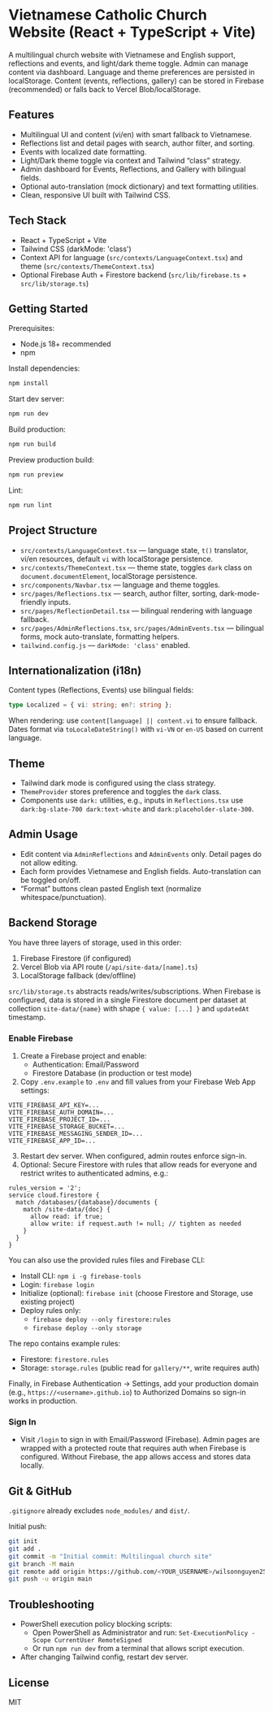 # Vietnamese Catholic Church Website (React + TypeScript + Vite)

A multilingual church website with Vietnamese and English support, reflections and events, and light/dark theme toggle. Admin can manage content via dashboard. Language and theme preferences are persisted in localStorage. Content (events, reflections, gallery) can be stored in Firebase (recommended) or falls back to Vercel Blob/localStorage.

## Features

- Multilingual UI and content (vi/en) with smart fallback to Vietnamese.
- Reflections list and detail pages with search, author filter, and sorting.
- Events with localized date formatting.
- Light/Dark theme toggle via context and Tailwind “class” strategy.
- Admin dashboard for Events, Reflections, and Gallery with bilingual fields.
- Optional auto-translation (mock dictionary) and text formatting utilities.
- Clean, responsive UI built with Tailwind CSS.

## Tech Stack

- React + TypeScript + Vite
- Tailwind CSS (darkMode: 'class')
- Context API for language (`src/contexts/LanguageContext.tsx`) and theme (`src/contexts/ThemeContext.tsx`)
- Optional Firebase Auth + Firestore backend (`src/lib/firebase.ts` + `src/lib/storage.ts`)

## Getting Started

Prerequisites:
- Node.js 18+ recommended
- npm

Install dependencies:
```bash
npm install
```

Start dev server:
```bash
npm run dev
```

Build production:
```bash
npm run build
```

Preview production build:
```bash
npm run preview
```

Lint:
```bash
npm run lint
```

## Project Structure

- `src/contexts/LanguageContext.tsx` — language state, `t()` translator, vi/en resources, default `vi` with localStorage persistence.
- `src/contexts/ThemeContext.tsx` — theme state, toggles `dark` class on `document.documentElement`, localStorage persistence.
- `src/components/Navbar.tsx` — language and theme toggles.
- `src/pages/Reflections.tsx` — search, author filter, sorting, dark-mode-friendly inputs.
- `src/pages/ReflectionDetail.tsx` — bilingual rendering with language fallback.
- `src/pages/AdminReflections.tsx`, `src/pages/AdminEvents.tsx` — bilingual forms, mock auto-translate, formatting helpers.
- `tailwind.config.js` — `darkMode: 'class'` enabled.

## Internationalization (i18n)

Content types (Reflections, Events) use bilingual fields:
```ts
type Localized = { vi: string; en?: string };
```
When rendering: use `content[language] || content.vi` to ensure fallback.
Dates format via `toLocaleDateString()` with `vi-VN` or `en-US` based on current language.

## Theme

- Tailwind dark mode is configured using the class strategy.
- `ThemeProvider` stores preference and toggles the `dark` class.
- Components use `dark:` utilities, e.g., inputs in `Reflections.tsx` use `dark:bg-slate-700 dark:text-white` and `dark:placeholder-slate-300`.

## Admin Usage

- Edit content via `AdminReflections` and `AdminEvents` only. Detail pages do not allow editing.
- Each form provides Vietnamese and English fields. Auto-translation can be toggled on/off.
- “Format” buttons clean pasted English text (normalize whitespace/punctuation).

## Backend Storage

You have three layers of storage, used in this order:

1) Firebase Firestore (if configured)
2) Vercel Blob via API route (`/api/site-data/[name].ts`)
3) LocalStorage fallback (dev/offline)

`src/lib/storage.ts` abstracts reads/writes/subscriptions. When Firebase is configured, data is stored in a single Firestore document per dataset at collection `site-data/{name}` with shape `{ value: [...] }` and `updatedAt` timestamp.

### Enable Firebase

1) Create a Firebase project and enable:
   - Authentication: Email/Password
   - Firestore Database (in production or test mode)
2) Copy `.env.example` to `.env` and fill values from your Firebase Web App settings:

```
VITE_FIREBASE_API_KEY=...
VITE_FIREBASE_AUTH_DOMAIN=...
VITE_FIREBASE_PROJECT_ID=...
VITE_FIREBASE_STORAGE_BUCKET=...
VITE_FIREBASE_MESSAGING_SENDER_ID=...
VITE_FIREBASE_APP_ID=...
```

3) Restart dev server. When configured, admin routes enforce sign-in.
4) Optional: Secure Firestore with rules that allow reads for everyone and restrict writes to authenticated admins, e.g.:

```
rules_version = '2';
service cloud.firestore {
  match /databases/{database}/documents {
    match /site-data/{doc} {
      allow read: if true;
      allow write: if request.auth != null; // tighten as needed
    }
  }
}
```

You can also use the provided rules files and Firebase CLI:

- Install CLI: `npm i -g firebase-tools`
- Login: `firebase login`
- Initialize (optional): `firebase init` (choose Firestore and Storage, use existing project)
- Deploy rules only:
  - `firebase deploy --only firestore:rules`
  - `firebase deploy --only storage`

The repo contains example rules:
- Firestore: `firestore.rules`
- Storage: `storage.rules` (public read for `gallery/**`, write requires auth)

Finally, in Firebase Authentication → Settings, add your production domain (e.g., `https://<username>.github.io`) to Authorized Domains so sign-in works in production.

### Sign In

- Visit `/login` to sign in with Email/Password (Firebase). Admin pages are wrapped with a protected route that requires auth when Firebase is configured. Without Firebase, the app allows access and stores data locally.

## Git & GitHub

`.gitignore` already excludes `node_modules/` and `dist/`.

Initial push:
```bash
git init
git add .
git commit -m "Initial commit: Multilingual church site"
git branch -M main
git remote add origin https://github.com/<YOUR_USERNAME>/wilsonnguyen257.github.io
git push -u origin main
```

## Troubleshooting

- PowerShell execution policy blocking scripts:
  - Open PowerShell as Administrator and run: `Set-ExecutionPolicy -Scope CurrentUser RemoteSigned`
  - Or run `npm run dev` from a terminal that allows script execution.
- After changing Tailwind config, restart dev server.

## License

MIT
